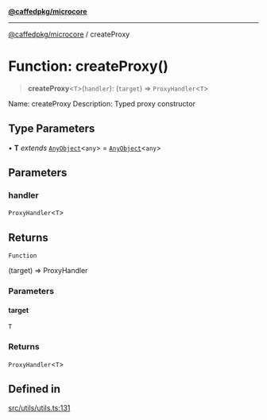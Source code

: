 [**@caffedpkg/microcore**](../README.md)

***

[@caffedpkg/microcore](../globals.md) / createProxy

# Function: createProxy()

> **createProxy**\<`T`\>(`handler`): (`target`) => `ProxyHandler`\<`T`\>

Name: createProxy
Description: Typed proxy constructor

## Type Parameters

• **T** *extends* [`AnyObject`](../interfaces/AnyObject.md)\<`any`\> = [`AnyObject`](../interfaces/AnyObject.md)\<`any`\>

## Parameters

### handler

`ProxyHandler`\<`T`\>

## Returns

`Function`

(target) => ProxyHandler

### Parameters

#### target

`T`

### Returns

`ProxyHandler`\<`T`\>

## Defined in

[src/utils/utils.ts:131](https://github.com/caffed/microcore/blob/3444f5042af4893783a848f270124aa74f8db032/src/utils/utils.ts#L131)
